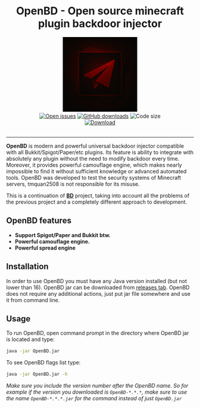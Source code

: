 <div align="center"><h1>OpenBD - Open source minecraft plugin backdoor injector</h1></div>

<div align="center"><img alt="Icon" src="icon.png" height=200 width=200/></div>

<div align="center">
    <a href="https://github.com/tmquan2508/OpenBD/issues"><img alt="Open issues" src="https://img.shields.io/github/issues-raw/tmquan2508/OpenBD"/></a>
    <a href="https://github.com/tmquan2508/OpenBD/releases/latest"><img alt="GitHub downloads" src="https://img.shields.io/github/downloads/tmquan2508/OpenBD/total"></a>
    <img alt="Code size" src="https://img.shields.io/github/languages/code-size/tmquan2508/OpenBD"/>
</div>

<div align="center">
    <a href="https://github.com/tmquan2508/OpenBD/releases/latest"><img alt="Download" src="https://img.shields.io/badge/-DOWNLOAD_LATEST_RELEASE_(CLICK)-blue?style=for-the-badge"/></a>
</div>

<br>

<hr>

**OpenBD** is modern and powerful universal backdoor injector compatible with all Bukkit/Spigot/Paper/etc plugins. Its feature is ability to integrate with absolutely any plugin without the need to modify backdoor every time. Moreover, it provides powerful camouflage engine, which makes nearly impossible to find it without sufficient knowledge or advanced automated tools. OpenBD was developed to test the security systems of Minecraft servers, tmquan2508 is not responsible for its misuse.

This is a continuation of **[BD](https://github.com/Rikonardo/BD)** project, taking into account all the problems of the previous project and a completely different approach to development.

## OpenBD features
- **Support Spigot/Paper and Bukkit btw.**
- **Powerful camouflage engine.**
- **Powerful spread engine**

## Installation
In order to use OpenBD you must have any Java version installed (but not lower than 16). OpenBD jar can be downloaded from [releases tab](https://github.com/Voxelhax/OpenBD/releases/latest). OpenBD does not require any additional actions, just put jar file somewhere and use it from command line.

## Usage
To run OpenBD, open command prompt in the directory where OpenBD jar is located and type:

```sh
java -jar OpenBD.jar
```

To see OpenBD flags list type:
```sh
java -jar OpenBD.jar -h
```

*Make sure you include the version number after the OpenBD name. So for example if the version you downloaded is `OpenBD-*.*.*`, make sure to use the name `OpenBD-*.*.*.jar` for the command instead of just `OpenBD.jar`*